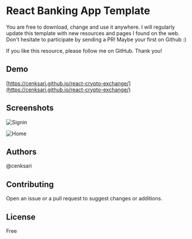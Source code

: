 # React Banking App Template
You are free to download, change and use it anywhere. I will regularly update this template with new resources and pages I found on the web. Don't hesitate to participate by sending a PR! Maybe your first on Github :)

If you like this resource, please follow me on GitHub. Thank you!

## Demo
[https://cenksari.github.io/react-crypto-exchange/](https://cenksari.github.io/react-crypto-exchange/)

## Screenshots
![Signin](https://raw.githubusercontent.com/cenksari/banking-app/master/public/screenshots/signin.png)

![Home](https://raw.githubusercontent.com/cenksari/banking-app/master/public/screenshots/home.png)

## Authors
@cenksari

## Contributing
Open an issue or a pull request to suggest changes or additions.

## License
Free
